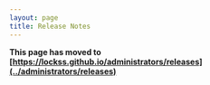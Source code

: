 ```yaml
---
layout: page
title: Release Notes
---
```


<!-- #redirect -->
**This page has moved to [https://lockss.github.io/administrators/releases](../administrators/releases)**
